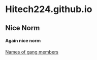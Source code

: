 # Hitech224.github.io
## Nice Norm
#### Again nice norm
[Names of gang members](https://www.youtube.com/watch?v=aWzlQ2N6qqg)
